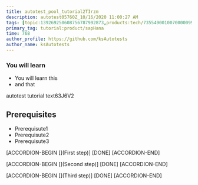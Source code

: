 ```yaml
---
title: autotest_pool_tutorial2TIrzm
description: autotest05760Z_10/16/2020 11:00:27 AM
tags: [topic:139269250608756787992873,products:tech/73554900100700000996,tutorial:experience/advanced]
primary_tag: tutorial:product/sapHana
time: 768
author_profile: https://github.com/ksAutotests
author_name: ksAutotests
---
```

### You will learn
- You will learn this
- and that

autotest tutorial text63J6V2

## Prerequisites
- Prerequisute1
- Prerequisute2
- Prerequisute3

[ACCORDION-BEGIN [](First step)]
[DONE]
[ACCORDION-END]

[ACCORDION-BEGIN [](Second step)]
[DONE]
[ACCORDION-END]

[ACCORDION-BEGIN [](Third step)]
[DONE]
[ACCORDION-END]

